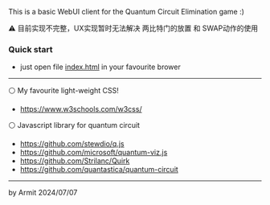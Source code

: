This is a basic WebUI client for the Quantum Circuit Elimination game :)  

⚠ 目前实现不完整，UX实现暂时无法解决 两比特门的放置 和 SWAP动作的使用

### Quick start

- just open file [index.html](./index.html) in your favourite brower

----

⚪ My favourite light-weight CSS!

- https://www.w3schools.com/w3css/

⚪ Javascript library for quantum circuit

- https://github.com/stewdio/q.js
- https://github.com/microsoft/quantum-viz.js
- https://github.com/Strilanc/Quirk
- https://github.com/quantastica/quantum-circuit

----
by Armit
2024/07/07
